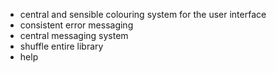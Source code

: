 - central and sensible colouring system for the user interface
- consistent error messaging
- central messaging system
- shuffle entire library
- help
